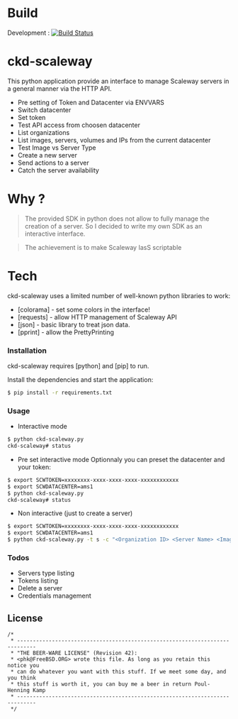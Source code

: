 # Build

Development : [![Build Status](https://travis-ci.org/cyklodev/ckd-scaleway.svg?branch=master)](https://travis-ci.org/cyklodev/ckd-scaleway)

# ckd-scaleway

This python application provide an interface to manage Scaleway servers in a general manner via the HTTP API.
  - Pre setting of Token and Datacenter via ENVVARS
  - Switch datacenter 
  - Set token
  - Test API access from choosen datacenter
  - List organizations
  - List images, servers, volumes and IPs from the current datacenter
  - Test Image vs Server Type
  - Create a new server
  - Send actions to a server
  - Catch the server availability

# Why ?

> The provided SDK in python does not allow to fully
> manage the creation of a server. So I decided to write
> my own SDK as an interactive interface.

> The achievement is to make Scaleway IasS scriptable

# Tech

ckd-scaleway uses a limited number of well-known python libraries to work:

* [colorama] - set some colors in the interface!
* [requests] - allow HTTP management of Scaleway API
* [json] - basic library to treat json data.
* [pprint] - allow the PrettyPrinting

### Installation

ckd-scaleway requires [python] and [pip] to run.

Install the dependencies and start the application:

```sh
$ pip install -r requirements.txt
```
### Usage

* Interactive mode
```sh
$ python ckd-scaleway.py
ckd-scaleway# status
```

* Pre set interactive mode
Optionnaly you can preset the datacenter and your token:
```sh
$ export SCWTOKEN=xxxxxxxx-xxxx-xxxx-xxxx-xxxxxxxxxxxx
$ export SCWDATACENTER=ams1
$ python ckd-scaleway.py
ckd-scaleway# status
```

* Non interactive (just to create a server)

```sh
$ export SCWTOKEN=xxxxxxxx-xxxx-xxxx-xxxx-xxxxxxxxxxxx
$ export SCWDATACENTER=ams1
$ python ckd-scaleway.py -t s -c "<Organization ID> <Server Name> <Image ID> <Server Type>"
```

### Todos

 - Servers type listing
 - Tokens listing
 - Delete a server
 - Credentials management


License
----
```
/*
 * ----------------------------------------------------------------------------
 * "THE BEER-WARE LICENSE" (Revision 42):
 * <phk@FreeBSD.ORG> wrote this file. As long as you retain this notice you
 * can do whatever you want with this stuff. If we meet some day, and you think
 * this stuff is worth it, you can buy me a beer in return Poul-Henning Kamp
 * ----------------------------------------------------------------------------
 */
 ```

